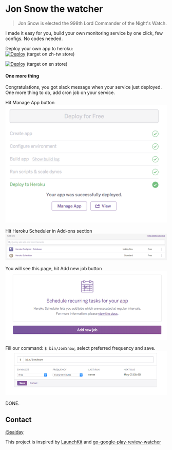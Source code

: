 # Jon Snow the watcher
> Jon Snow is elected the 998th Lord Commander of the Night's Watch.

I made it easy for you, build your own monitoring service by one click, few configs. No codes needed.

Deploy your own app to heroku:  
[![Deploy](https://www.herokucdn.com/deploy/button.svg)](https://heroku.com/deploy?template=https://github.com/saiday/JonSnow&env[JON_SNOW_LOCATION]=zh-tw) (target on zh-tw store)

[![Deploy](https://www.herokucdn.com/deploy/button.svg)](https://heroku.com/deploy?template=https://github.com/saiday/JonSnow&env[JON_SNOW_LOCATION]=en) (target on en store)


#### One more thing

Congratulations, you got slack message when your service just deployed.  
One more thing to do, add cron job on your service.

Hit Manage App button  
![](doc/deployed.png)

Hit Heroku Scheduler in Add-ons section  
![](doc/heroku-scheduler.png)

You will see this page, hit Add new job button  
![](doc/add-job.png)

Fill our command: `$ bin/JonSnow`, select preferred frequency and save.  
![](doc/job.png)

DONE.

## Contact
[@saiday](https://twitter.com/saiday)


This project is inspired by [LaunchKit](https://launchkit.io/) and [go-google-play-review-watcher](https://github.com/Konboi/go-google-play-review-watcher)
